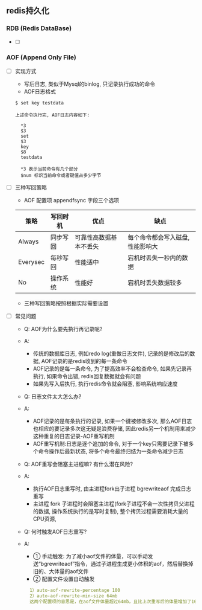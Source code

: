 ## redis持久化

### RDB (Redis DataBase)

- [ ]  

### AOF (Append Only File)

- [ ] 实现方式

  - 写后日志, 类似于Mysql的binlog, 只记录执行成功的命令
  - AOF日志格式
  
  ```bash
  $ set key testdata
  ```

  ```text
  上述命令执行完, AOF日志内容如下:

    *3
    $3
    set
    $3
    key
    $8
    testdata

    *3 表示当前命令有几个部分
    $num 标识当前命令或者键值占多少字节
  ```
  

- [ ] 三种写回策略

  - AOF 配置项 appendfsync 字段三个选项

  | 策略     | 写回时机 | 优点                   | 缺点                            |
  | -------- | -------- | ---------------------- | ------------------------------- |
  | Always   | 同步写回 | 可靠性高数据基本不丢失 | 每个命令都会写入磁盘,性能影响大 |
  | Everysec | 每秒写回 | 性能适中               | 宕机时丢失一秒内的数据          |
  | No       | 操作系统 | 性能好                 | 宕机时丢失数据较多              |

  - 三种写回策略按照根据实际需要设置
    
- [ ] 常见问题

  - Q: AOF为什么要先执行再记录呢?
  - A:  
    - 传统的数据库日志, 例如redo log(重做日志文件), 记录的是修改后的数据, AOF记录的是redis收到的每一条命令
    - AOF记录的是每一条命令, 为了提高效率不会检查命令, 如果先记录再执行, 如果命令出错, redis回复数据就会有问题
    - 如果先写入后执行, 执行redis命令就会阻塞, 影响系统响应速度

  - Q: 日志文件太大怎么办?
  - A:
    - AOF记录的是每条执行的记录, 如果一个键被修改多次, 那么AOF日志也相应的要记录多次这无疑是浪费存储, 因此redis另一个机制用来减少这种重复的日志记录-AOF重写机制
    - AOF重写机制:日志是逐个追加的命令, 对于一个key只需要记录下被多个命令操作后最新状态, 将多个命令最终归结为一条命令减少日志

  - Q: AOF重写会阻塞主进程嘛? 有什么潜在风险? 
  - A: 
    - 执行AOF日志重写时, 由主进程fork出子进程 bgrewriteaof 完成日志重写
    - 主进程 fork 子进程时会阻塞主进程(fork子进程不会一次性拷贝父进程的数据, 操作系统执行的是写时复制), 整个拷贝过程需要消耗大量的CPU资源, 


  - Q: 何时触发AOF日志重写?
  - A:
    - ① 手动触发: 为了减小aof文件的体量，可以手动发送“bgrewriteaof”指令，通过子进程生成更小体积的aof，然后替换掉旧的、大体量的aof文件
    - ② 配置文件设置自动触发  
    
    ```yaml
      1）auto-aof-rewrite-percentage 100
      2）auto-aof-rewrite-min-size 64mb
      这两个配置项的意思是，在aof文件体量超过64mb，且比上次重写后的体量增加了100%时自动触发重写。我们可以修改这些参数达到自己的实际要求
    ```